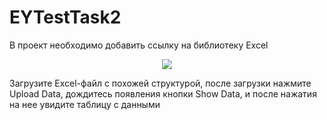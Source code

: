 # EYTestTask2
В проект необходимо добавить ссылку на библиотеку Excel
<p align="center">
  <img src="https://pp.userapi.com/c846417/v846417158/1c2332/5uvQ8s19WpY.jpg"/>
</p>
Загрузите Excel-файл с похожей структурой, после загрузки нажмите Upload Data, дождитесь появления кнопки Show Data, и после нажатия на нее увидите таблицу с данными
